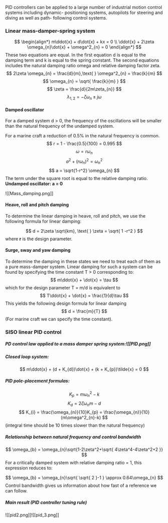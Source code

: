 PID controllers can be applied to a large number of industrial motion control systems including dynamic- positioning systems, autopilots for steering and diving as well as path- following control systems. 

### Linear mass-damper-spring system 

$$
\begin{align*}
m\ddot{x} + d\dot{x} + kx = 0 \\
\ddot{x} + 2\zeta \omega_{n}\dot{x} + \omega^2_{n} = 0
\end{align*}
$$
These two equations are equal. In the first equation d is equal to the damping term and k is equal to the spring constant. The second equations includes the natural damping ratio omega and relative damping factor zeta.
$$
2\zeta \omega_{n} = \frac{d}{m},\text{ } \omega^2_{n} = \frac{k}{m}
$$
$$
\omega_{n} = \sqrt{ \frac{k}{m} }
$$
$$
\zeta = \frac{d}{2m\zeta_{n}}
$$
$$
\lambda_{1,2} = -\zeta \omega_{n} \pm j\omega
$$
#### Damped oscillator
For a damped system d > 0, the frequency of the oscillations will be smaller than the natural frequency of the undamped system. 

For a marine craft a reduction of 0.5% in the natural frequency is common.
$$
r = 1 - \frac{0.5}{100} = 0.995
$$
$$
\omega = r\omega_{n}
$$
$$
a^2 + (r\omega_{n})^2 = \omega^2_{n}
$$
$$
a = \sqrt{1-r^2} \omega_{n}
$$
The term under the square root is equal to the relative damping ratio.
**Undamped oscillator: a = 0**

![[Mass_damping.png]]

#### Heave, roll and pitch damping
To determine the linear damping in heave, roll and pitch, we use the following formula for linear damping:

$$
d = 2\zeta \sqrt{km}, \text{ } \zeta = \sqrt{ 1 -r^2 }
$$
where **r** is the design parameter.

#### Surge, sway and yaw damping
To determine the damping in these states we need to treat each of them as a pure mass-damper system. Linear damping for such a system can be found by specifying the time constant T > 0 corresponding to:
$$
m\ddot{x} + \dot{x} = \tau
$$
which for the design parameter T = m/d is equivalent to
$$
T\ddot{x} + \dot{x} = \frac{1}{d}\tau
$$
This yields the following design formula for linear damping
$$
d = \frac{m}{T}
$$
(For marine craft we can specify the time constant).

### SISO linear PID control

##### PD control law applied to a mass damper spring system:![[PID.png]]

##### Closed loop system:
$$
m\ddot{x} + (d + K_{d})\dot{x} + (k + K_{p})\tilde{x} = 0
$$
##### PID pole-placement formulas:
$$
K_{p} = m\omega^2_{n} - k
$$
$$
K_{d} = 2\zeta \omega_{n}m-d
$$
$$
K_{i} = \frac{\omega_{n}}{10}K_{p} = \frac{\omega_{n}}{10}(m\omega^2_{n}-k)
$$
(integral time should be 10 times slower than the natural frequency)


##### Relationship between natural frequency and control bandwidth
$$
\omega_{b} = \omega_{n}\sqrt{1-2\zeta^2+\sqrt{ 4\zeta^4-4\zeta^2+2 }}
$$
For a critically damped system with relative damping ratio = 1, this expression reduces to:

$$
\omega_{b} = \omega_{n}\sqrt{ \sqrt{ 2 }-1 } \approx 0.64\omega_{n}
$$
Control bandwidth gives us information about how fast of a reference we can follow.

##### Main result (PID controller tuning rule)
![[pid2.png]]![[pid_3.png]]